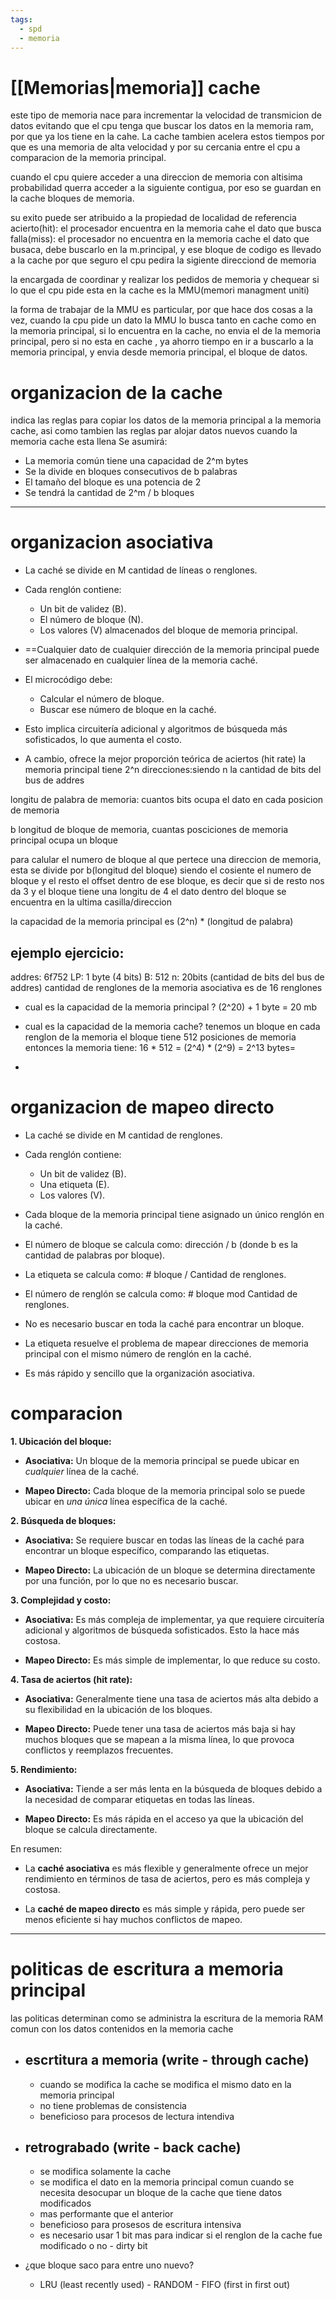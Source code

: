 ```yaml
---
tags:
  - spd
  - memoria
---
```

# [[Memorias|memoria]] cache

este tipo de memoria nace para incrementar la velocidad de transmicion de datos evitando que el cpu tenga que buscar los datos en la memoria ram, por que ya los tiene en la cahe. La cache tambien acelera estos tiempos por que es una memoria de alta velocidad y por su cercania entre el cpu a comparacion de la memoria principal.

cuando el cpu quiere acceder a una direccion de memoria con altisima probabilidad querra acceder a la siguiente contigua, por eso se guardan en la cache bloques de memoria.

su exito puede ser atribuido a la propiedad de localidad de referencia
acierto(hit): el procesador encuentra en la memoria cahe el dato que busca
falla(miss): el procesador no encuentra en la memoria cache el dato que busaca, debe buscarlo en la m.principal, y ese bloque de codigo es llevado a la cache por que seguro el cpu pedira la sigiente direcciond de memoria

la encargada de coordinar y realizar los pedidos de memoria y chequear si lo que el cpu pide esta en la cache es la MMU(memori managment uniti)

la forma de trabajar de la MMU es particular, por que hace dos cosas a la vez, cuando la cpu pide un dato la MMU lo busca tanto en cache como en la memoria principal, si lo encuentra en la cache, no envia el de la memoria principal, pero si no esta en cache , ya ahorro tiempo en ir a buscarlo a la memoria principal, y envia desde memoria principal, el bloque de datos. 

# organizacion de la cache

indica las reglas para copiar los datos de la memoria principal a la memoria cache, asi como tambien las reglas par alojar datos nuevos cuando la memoria cache esta llena
Se asumirá: 
- La memoria común tiene una capacidad de 2^m bytes 
- Se la divide en bloques consecutivos de b palabras 
- El tamaño del bloque es una potencia de 2 
- Se tendrá la cantidad de 2^m / b bloques

---
# organizacion asociativa

- La caché se divide en M cantidad de líneas o renglones.
    
- Cada renglón contiene:
    - Un bit de validez (B).
    - El número de bloque (N).
    - Los valores (V) almacenados del bloque de memoria principal.  
    
- ==Cualquier dato de cualquier dirección de la memoria principal puede ser almacenado en cualquier línea de la memoria caché.
    
- El microcódigo debe:
    - Calcular el número de bloque.
    - Buscar ese número de bloque en la caché.

- Esto implica circuitería adicional y algoritmos de búsqueda más sofisticados, lo que aumenta el costo.
    
- A cambio, ofrece la mejor proporción teórica de aciertos (hit rate)
la memoria principal tiene 2^n direcciones:siendo n la cantidad de bits del bus de addres

longitu de palabra de memoria: cuantos bits ocupa el dato en cada posicion de memoria

b longitud de bloque de memoria, cuantas posciciones de memoria principal ocupa un bloque

para calular el numero de bloque al que pertece una direccion de memoria, esta se divide por b(longitud del bloque) siendo el cosiente el numero de bloque
y el resto el offset dentro de ese bloque, es decir que si de resto nos da 3  y el bloque tiene una longitu de 4 el dato dentro del bloque se encuentra en la ultima casilla/direccion

la capacidad de la memoria principal es (2^n) * (longitud de palabra)

## ejemplo ejercicio:

addres: 6f752
LP: 1 byte (4 bits)
B: 512
n: 20bits (cantidad de bits del bus de addres)
cantidad de renglones de la memoria asociativa es de 16 renglones

- cual es la capacidad de la memoria principal ?
	(2^20) + 1 byte = 20 mb

- cual es la capacidad de la memoria cache?
	tenemos un bloque en cada renglon de la memoria 
	el bloque tiene 512 posiciones de memoria 
	entonces la memoria tiene:
		16 * 512 = (2^4) * (2^9) = 2^13 bytes=

-   
 



# organizacion de mapeo directo

- La caché se divide en M cantidad de renglones.
    
- Cada renglón contiene:
    
    - Un bit de validez (B).
    - Una etiqueta (E).
    - Los valores (V).
- Cada bloque de la memoria principal tiene asignado un único renglón en la caché.
    
- El número de bloque se calcula como: dirección / b (donde b es la cantidad de palabras por bloque).
    
- La etiqueta se calcula como: # bloque / Cantidad de renglones.
    
- El número de renglón se calcula como: # bloque mod Cantidad de renglones.
    
- No es necesario buscar en toda la caché para encontrar un bloque.
    
- La etiqueta resuelve el problema de mapear direcciones de memoria principal con el mismo número de renglón en la caché.
    
- Es más rápido y sencillo que la organización asociativa.

# comparacion

**1. Ubicación del bloque:**

- **Asociativa:** Un bloque de la memoria principal se puede ubicar en _cualquier_ línea de la caché.  
    
- **Mapeo Directo:** Cada bloque de la memoria principal solo se puede ubicar en _una única_ línea específica de la caché.  
    

**2. Búsqueda de bloques:**

- **Asociativa:** Se requiere buscar en todas las líneas de la caché para encontrar un bloque específico, comparando las etiquetas.  
    
- **Mapeo Directo:** La ubicación de un bloque se determina directamente por una función, por lo que no es necesario buscar.  
    

**3. Complejidad y costo:**

- **Asociativa:** Es más compleja de implementar, ya que requiere circuitería adicional y algoritmos de búsqueda sofisticados. Esto la hace más costosa.  
    
- **Mapeo Directo:** Es más simple de implementar, lo que reduce su costo.  
    

**4. Tasa de aciertos (hit rate):**

- **Asociativa:** Generalmente tiene una tasa de aciertos más alta debido a su flexibilidad en la ubicación de los bloques.  
    
- **Mapeo Directo:** Puede tener una tasa de aciertos más baja si hay muchos bloques que se mapean a la misma línea, lo que provoca conflictos y reemplazos frecuentes.
    

**5. Rendimiento:**

- **Asociativa:** Tiende a ser más lenta en la búsqueda de bloques debido a la necesidad de comparar etiquetas en todas las líneas.
    
- **Mapeo Directo:** Es más rápida en el acceso ya que la ubicación del bloque se calcula directamente.
    

En resumen:

- La **caché asociativa** es más flexible y generalmente ofrece un mejor rendimiento en términos de tasa de aciertos, pero es más compleja y costosa.
    
- La **caché de mapeo directo** es más simple y rápida, pero puede ser menos eficiente si hay muchos conflictos de mapeo.

---
# politicas de escritura a memoria principal

las politicas determinan como se administra la escritura de la memoria RAM comun con los datos contenidos en la memoria cache

- ## escrtitura a memoria (write - through cache)
	- cuando se modifica la cache se modifica el mismo dato en la memoria principal 
	- no tiene problemas de consistencia
	- beneficioso para procesos de lectura intendiva

- ## retrograbado (write - back cache)
	- se modifica solamente la cache
	- se modifica el dato en la memoria principal comun cuando se necesita desocupar un bloque de la cache que tiene datos modificados 
	- mas performante que el anterior
	- beneficioso para prosesos de escritura intensiva
	- es necesario usar 1 bit mas para indicar si el renglon de la cache fue modificado o no - dirty bit
- ¿que bloque saco para entre uno nuevo?
	- LRU (least recently used) - RANDOM - FIFO (first in first out)